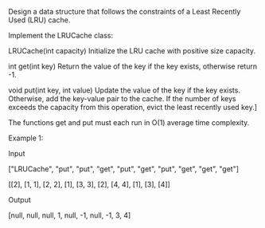 Design a data structure that follows the constraints of a Least Recently Used (LRU) cache.

Implement the LRUCache class:

LRUCache(int capacity) Initialize the LRU cache with positive size capacity.

int get(int key) Return the value of the key if the key exists, otherwise return -1.

void put(int key, int value) Update the value of the key if the key exists. 
Otherwise, add the key-value pair to the cache. If the number of keys exceeds the capacity from this operation, evict the least recently used key.]



The functions get and put must each run in O(1) average time complexity.

 

Example 1:

Input

["LRUCache", "put", "put", "get", "put", "get", "put", "get", "get", "get"]

[[2], [1, 1], [2, 2], [1], [3, 3], [2], [4, 4], [1], [3], [4]]

Output

[null, null, null, 1, null, -1, null, -1, 3, 4]
